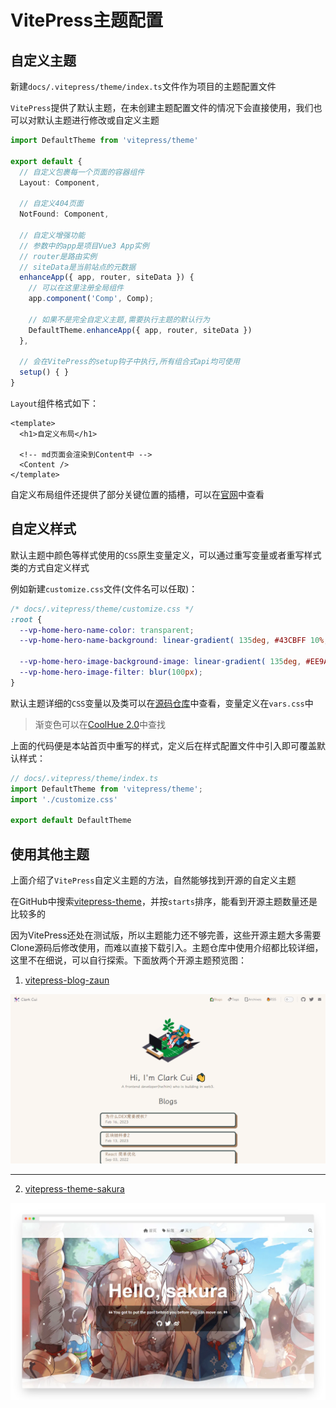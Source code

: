# VitePress主题配置

## 自定义主题

新建`docs/.vitepress/theme/index.ts`文件作为项目的主题配置文件

`VitePress`提供了默认主题，在未创建主题配置文件的情况下会直接使用，我们也可以对默认主题进行修改或自定义主题

```ts
import DefaultTheme from 'vitepress/theme'

export default {
  // 自定义包裹每一个页面的容器组件
  Layout: Component,

  // 自定义404页面
  NotFound: Component,

  // 自定义增强功能
  // 参数中的app是项目Vue3 App实例
  // router是路由实例
  // siteData是当前站点的元数据
  enhanceApp({ app, router, siteData }) {
    // 可以在这里注册全局组件
    app.component('Comp', Comp);

    // 如果不是完全自定义主题,需要执行主题的默认行为
    DefaultTheme.enhanceApp({ app, router, siteData })
  },

  // 会在VitePress的setup钩子中执行,所有组合式api均可使用
  setup() { }
}
```

`Layout`组件格式如下：

```vue
<template>
  <h1>自定义布局</h1>

  <!-- md页面会渲染到Content中 -->
  <Content />
</template>
```

自定义布局组件还提供了部分关键位置的插槽，可以在[官网](https://vitepress.vuejs.org/guide/theme-introduction#extending-the-default-theme)中查看

## 自定义样式

默认主题中颜色等样式使用的`CSS`原生变量定义，可以通过重写变量或者重写样式类的方式自定义样式

例如新建`customize.css`文件(文件名可以任取)：

```css
/* docs/.vitepress/theme/customize.css */
:root {
  --vp-home-hero-name-color: transparent;
  --vp-home-hero-name-background: linear-gradient( 135deg, #43CBFF 10%, #9708CC 100%);

  --vp-home-hero-image-background-image: linear-gradient( 135deg, #EE9AE5 10%, #5961F9 100%);
  --vp-home-hero-image-filter: blur(100px);
}

```

默认主题详细的`CSS`变量以及类可以在[源码仓库](https://github.com/vuejs/vitepress/tree/main/src/client/theme-default/styles)中查看，变量定义在`vars.css`中

> 渐变色可以在[CoolHue 2.0](https://webkul.github.io/coolhue/)中查找

上面的代码便是本站首页中重写的样式，定义后在样式配置文件中引入即可覆盖默认样式：

```ts
// docs/.vitepress/theme/index.ts
import DefaultTheme from 'vitepress/theme';
import './customize.css'

export default DefaultTheme
```

## 使用其他主题

上面介绍了`VitePress`自定义主题的方法，自然能够找到开源的自定义主题

在GitHub中搜索[vitepress-theme](https://github.com/search?o=desc&q=vitepress-theme&s=stars&type=Repositories)，并按`starts`排序，能看到开源主题数量还是比较多的

因为VitePress还处在测试版，所以主题能力还不够完善，这些开源主题大多需要Clone源码后修改使用，而难以直接下载引入。主题仓库中使用介绍都比较详细，这里不在细说，可以自行探索。下面放两个开源主题预览图：

1. [vitepress-blog-zaun](https://github.com/clark-cui/vitepress-blog-zaun)

![vitepress-theme-sakura](/images/工具系列/VitePress搭建-主题配置-1.png)

<hr />

2. [vitepress-theme-sakura](https://github.com/flaribbit/vitepress-theme-sakura)

![vitepress-theme-sakura](/images/工具系列/VitePress搭建-主题配置-2.webp)
